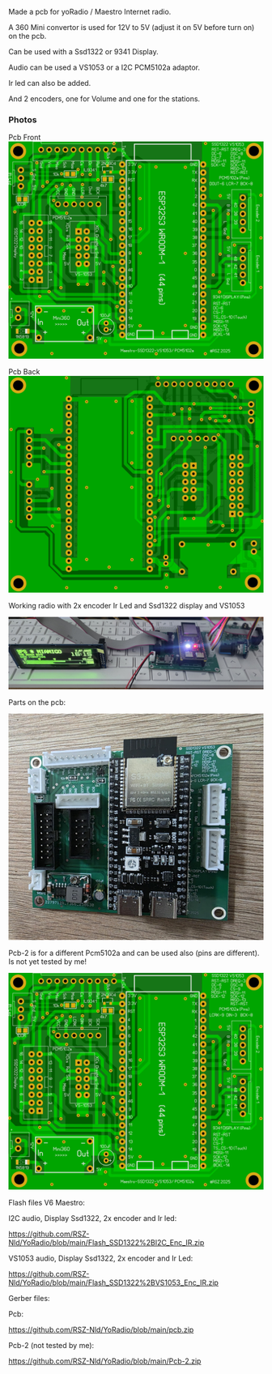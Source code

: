Made a pcb for yoRadio / Maestro Internet radio.

A 360 Mini convertor is used for 12V to 5V (adjust it on 5V before turn on) on the pcb.

Can be used with a Ssd1322 or 9341 Display.

Audio can be used a VS1053 or a I2C  PCM5102a adaptor.

Ir led can also be added.

And 2 encoders, one for Volume and one for the stations.


### Photos
Pcb Front
![Photo 13](https://github.com/RSZ-Nld/YoRadio/blob/main/Front.JPG)

Pcb Back
![Photo 10](https://github.com/RSZ-Nld/YoRadio/blob/main/Back.JPG)

Working radio with 2x encoder Ir Led and Ssd1322 display and VS1053

![Photo 5](https://github.com/RSZ-Nld/YoRadio/blob/main/20250709.jpg)

Parts on the pcb:

![Photo 7](https://github.com/RSZ-Nld/YoRadio/blob/main/20250709_153609.jpg)

Pcb-2 is for a different Pcm5102a and can be used also (pins are different).
Is not yet tested by me!

![Photo 8](https://github.com/RSZ-Nld/YoRadio/blob/main/Front-2.JPG)




Flash files  V6 Maestro:

I2C audio, Display Ssd1322, 2x encoder and Ir led:

https://github.com/RSZ-Nld/YoRadio/blob/main/Flash_SSD1322%2BI2C_Enc_IR.zip

VS1053 audio, Display Ssd1322, 2x encoder and Ir Led:

https://github.com/RSZ-Nld/YoRadio/blob/main/Flash_SSD1322%2BVS1053_Enc_IR.zip



Gerber files:

Pcb:

https://github.com/RSZ-Nld/YoRadio/blob/main/pcb.zip

Pcb-2 (not tested by me):

https://github.com/RSZ-Nld/YoRadio/blob/main/Pcb-2.zip










